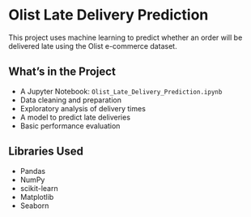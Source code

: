 # Olist Late Delivery Prediction

This project uses machine learning to predict whether an order will be delivered late using the Olist e-commerce dataset.

## What’s in the Project

- A Jupyter Notebook: `Olist_Late_Delivery_Prediction.ipynb`
- Data cleaning and preparation
- Exploratory analysis of delivery times
- A model to predict late deliveries
- Basic performance evaluation

## Libraries Used

- Pandas
- NumPy
- scikit-learn
- Matplotlib
- Seaborn
